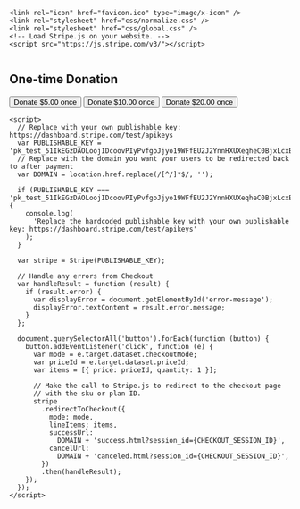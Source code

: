 <!DOCTYPE html>
<html lang="en">
  <head>
    <meta charset="utf-8" />
    <title>Stripe Checkout Sample</title>
    <meta name="description" content="A demo of Stripe client-only Checkout" />

    <link rel="icon" href="favicon.ico" type="image/x-icon" />
    <link rel="stylesheet" href="css/normalize.css" />
    <link rel="stylesheet" href="css/global.css" />
    <!-- Load Stripe.js on your website. -->
    <script src="https://js.stripe.com/v3/"></script>
  </head>

  <body>
    <div class="sr-root">
      <div class="sr-main" style="display: flex;">
        <header class="sr-header">
          <div class="sr-header__logo"></div>
        </header>
        <div class="sr-container">
          <section class="container">
            <h1>One-time Donation</h1>
            <button
              data-checkout-mode="payment"
              data-price-id="prod_JWhZ7adQ5c3tRT"
            >
              Donate $5.00 once
            </button>
            <button
              data-checkout-mode="payment"
              data-price-id="prod_JWhaEENPkc2XYl"
            >
              Donate $10.00 once
            </button>
            <button
              data-checkout-mode="payment"
              data-price-id="prod_JWha0WRHMr0W6c"
            >
              Donate $20.00 once
            </button>
          </section>
        </div>
        <div id="error-message"></div>
      </div>
    </div>
   
    <script>
      // Replace with your own publishable key: https://dashboard.stripe.com/test/apikeys
      var PUBLISHABLE_KEY = 'pk_test_51IkEGzDAOLoojIDcoovPIyPvfgoJjyo19WFfEU2J2YnnHXUXeqheC0BjxLcxBsC7ZmPTV6j9ehPwNNMi7c6ejVKX00wAX56Q9A';
      // Replace with the domain you want your users to be redirected back to after payment
      var DOMAIN = location.href.replace(/[^/]*$/, '');

      if (PUBLISHABLE_KEY === 'pk_test_51IkEGzDAOLoojIDcoovPIyPvfgoJjyo19WFfEU2J2YnnHXUXeqheC0BjxLcxBsC7ZmPTV6j9ehPwNNMi7c6ejVKX00wAX56Q9A') {
        console.log(
          'Replace the hardcoded publishable key with your own publishable key: https://dashboard.stripe.com/test/apikeys'
        );
      }

      var stripe = Stripe(PUBLISHABLE_KEY);

      // Handle any errors from Checkout
      var handleResult = function (result) {
        if (result.error) {
          var displayError = document.getElementById('error-message');
          displayError.textContent = result.error.message;
        }
      };

      document.querySelectorAll('button').forEach(function (button) {
        button.addEventListener('click', function (e) {
          var mode = e.target.dataset.checkoutMode;
          var priceId = e.target.dataset.priceId;
          var items = [{ price: priceId, quantity: 1 }];

          // Make the call to Stripe.js to redirect to the checkout page
          // with the sku or plan ID.
          stripe
            .redirectToCheckout({
              mode: mode,
              lineItems: items,
              successUrl:
                DOMAIN + 'success.html?session_id={CHECKOUT_SESSION_ID}',
              cancelUrl:
                DOMAIN + 'canceled.html?session_id={CHECKOUT_SESSION_ID}',
            })
            .then(handleResult);
        });
      });
    </script>
  </body>
</html>
